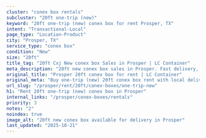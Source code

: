 ```yaml
---
cluster: "conex box rentals"
subcluster: "20ft one-trip (new)"
keyword: "20ft one-trip (new) conex box for rent Prosper, TX"
intent: "Transactional-Local"
page_type: "Location-Product"
city: "Prosper, TX"
service_type: "conex box"
condition: "New"
size: "20ft"
title_tag: "20ft Cxj New conex box Sales in Prosper | LC Container"
meta_description: "20ft new conex box sales in Prosper. Fast delivery, competitive pricing. Serving conex boxes area. Quote ID: VDW. Call (214) 524-4168 for your free quote today."
original_title: "Prosper 20ft conex box for rent | LC Container"
original_meta: "Buy one-trip (new) 20ft conex box rent with local delivery in Prosper, TX. LC Container — local Since 2003. Request a fast quote today."
url_slug: "/prosper/rent/20ft/conex-boxes/one-trip-new"
h1: "Rent 20ft one-trip (new) conex box in Prosper"
internal_links: "/prosper/conex-boxes/rentals"
priority: 3
notes: "2"
noindex: true
image_alt: "20ft new conex box available for delivery in Prosper"
last_updated: "2025-10-21"
---
```


<!-- TODO: Add unique city/inventory copy, images, and internal links here. -->
